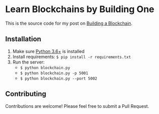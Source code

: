 # Learn Blockchains by Building One

This is the source code for my post on [Building a Blockchain](https://medium.com/p/117428612f46). 

## Installation

1. Make sure [Python 3.6+](https://www.python.org/downloads/) is installed
1. Install requirements: `$ pip install -r requirements.txt`
1. Run the server:
    * `$ python blockchain.py` 
    * `$ python blockchain.py -p 5001`
    * `$ python blockchain.py --port 5002`

## Contributing

Contributions are welcome! Please feel free to submit a Pull Request.
